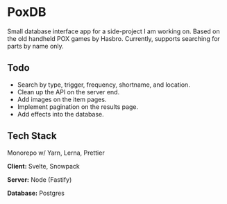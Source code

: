 # PoxDB

Small database interface app for a side-project I am working on. Based on the old handheld POX games by Hasbro.
Currently, supports searching for parts by name only.

## Todo

- Search by type, trigger, frequency, shortname, and location.
- Clean up the API on the server end.
- Add images on the item pages.
- Implement pagination on the results page.
- Add effects into the database.


## Tech Stack
Monorepo w/ Yarn, Lerna, Prettier

**Client:** Svelte, Snowpack

**Server:** Node (Fastify)

**Database:** Postgres

